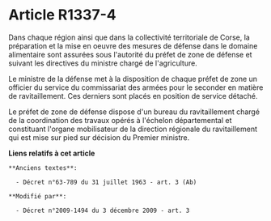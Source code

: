 # Article R1337-4

Dans chaque région ainsi que dans la collectivité territoriale de Corse, la préparation et la mise en oeuvre des mesures de
défense dans le domaine alimentaire sont assurées sous l'autorité du préfet de zone de défense et suivant les directives du
ministre chargé de l'agriculture.

Le ministre de la défense met à la disposition de chaque préfet de zone un officier du service du commissariat des armées
pour le seconder en matière de ravitaillement. Ces derniers sont placés en position de service détaché.

Le préfet de zone de défense dispose d'un bureau du ravitaillement chargé de la coordination des travaux opérés à l'échelon
départemental et constituant l'organe mobilisateur de la direction régionale du ravitaillement qui est mise sur pied sur
décision du Premier ministre.

**Liens relatifs à cet article**

	**Anciens textes**:

	  - Décret n°63-789 du 31 juillet 1963 - art. 3 (Ab)

	**Modifié par**:

	  - Décret n°2009-1494 du 3 décembre 2009 - art. 3
